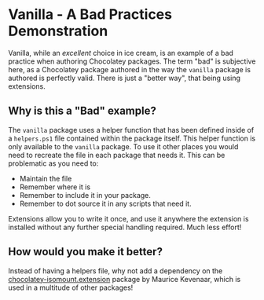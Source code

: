﻿# Vanilla - A Bad Practices Demonstration

Vanilla, while an _excellent_ choice in ice cream, is an example of a bad practice when authoring Chocolatey packages.
The term "bad" is subjective here, as a Chocolatey package authored in the way the `vanilla` package is authored is perfectly valid.
There is just a "better way", that being using extensions.

## Why is this a "Bad" example?

The `vanilla` package uses a helper function that has been defined inside of a `helpers.ps1` file contained within the package itself.
This helper function is only available to the `vanilla` package. To use it other places you would need to recreate the file in each package that needs it. This can be problematic as you need to:

- Maintain the file
- Remember where it is
- Remember to include it in your package.
- Remember to dot source it in any scripts that need it.

Extensions allow you to write it once, and use it anywhere the extension is installed without any further special handling required. Much less effort!

## How would you make it better?

Instead of having a helpers file, why not add a dependency on the [chocolatey-isomount.extension](https://community.chocolatey.org/packages/chocolatey-isomount.extension) package by Maurice Kevenaar, which is used in a multitude of other packages!